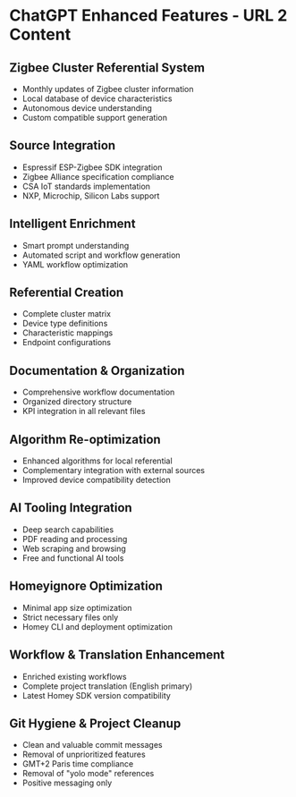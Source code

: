 ﻿# ChatGPT Enhanced Features - URL 2 Content

## Zigbee Cluster Referential System
- Monthly updates of Zigbee cluster information
- Local database of device characteristics
- Autonomous device understanding
- Custom compatible support generation

## Source Integration
- Espressif ESP-Zigbee SDK integration
- Zigbee Alliance specification compliance
- CSA IoT standards implementation
- NXP, Microchip, Silicon Labs support

## Intelligent Enrichment
- Smart prompt understanding
- Automated script and workflow generation
- YAML workflow optimization

## Referential Creation
- Complete cluster matrix
- Device type definitions
- Characteristic mappings
- Endpoint configurations

## Documentation & Organization
- Comprehensive workflow documentation
- Organized directory structure
- KPI integration in all relevant files

## Algorithm Re-optimization
- Enhanced algorithms for local referential
- Complementary integration with external sources
- Improved device compatibility detection

## AI Tooling Integration
- Deep search capabilities
- PDF reading and processing
- Web scraping and browsing
- Free and functional AI tools

## Homeyignore Optimization
- Minimal app size optimization
- Strict necessary files only
- Homey CLI and deployment optimization

## Workflow & Translation Enhancement
- Enriched existing workflows
- Complete project translation (English primary)
- Latest Homey SDK version compatibility

## Git Hygiene & Project Cleanup
- Clean and valuable commit messages
- Removal of unprioritized features
- GMT+2 Paris time compliance
- Removal of "yolo mode" references
- Positive messaging only
